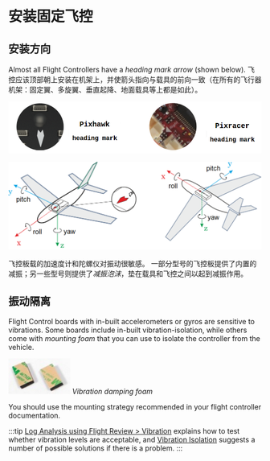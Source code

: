 # 安装固定飞控

## 安装方向

Almost all Flight Controllers have a *heading mark arrow* (shown below). 飞控应该顶部朝上安装在机架上，并使箭头指向与载具的前向一致（在所有的飞行器机架：固定翼、多旋翼、垂直起降、地面载具等上都是如此）。

![飞控朝向标记](../../assets/qgc/setup/sensor/fc_heading_mark_1.png)

![飞控安装方向](../../assets/qgc/setup/sensor/fc_orientation_1.png)

飞控板载的加速度计和陀螺仪对振动很敏感。 一部分型号的飞控板提供了内置的减振；另一些型号则提供了*减振泡沫*，垫在载具和飞控之间以起到减振作用。

## 振动隔离

Flight Control boards with in-built accelerometers or gyros are sensitive to vibrations. Some boards include in-built vibration-isolation, while others come with *mounting foam* that you can use to isolate the controller from the vehicle.

![Pixhawk Mounting foam](../../assets/hardware/mounting/3dr_anti_vibration_mounting_foam.png) *Vibration damping foam*

You should use the mounting strategy recommended in your flight controller documentation.

:::tip
[Log Analysis using Flight Review > Vibration](../log/flight_review.md#vibration) explains how to test whether vibration levels are acceptable, and [Vibration Isolation](../assembly/vibration_isolation.md) suggests a number of possible solutions if there is a problem. :::
